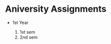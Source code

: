 # Aniversity Assignments

<ul>
  <li>1st Year</li>
  <ol><li>1st sem</li><li>2nd sem</li></ol>
</ul>
